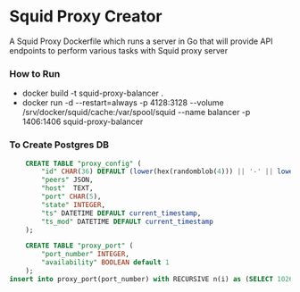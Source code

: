 # Squid Proxy Creator

A Squid Proxy Dockerfile which runs a server in Go that will provide API endpoints to perform various tasks with Squid proxy server

### How to Run 
- docker build -t squid-proxy-balancer .
- docker run -d --restart=always -p 4128:3128 --volume /srv/docker/squid/cache:/var/spool/squid --name balancer -p 1406:1406 squid-proxy-balancer

### To Create Postgres DB

```sql
    CREATE TABLE "proxy_config" (
        "id" CHAR(36) DEFAULT (lower(hex(randomblob(4))) || '-' || lower(hex(randomblob(2))) || '-4' || substr(lower(hex(randomblob(2))),2) || '-' || substr('89ab',abs(random()) % 4 + 1, 1) || substr(lower(hex(randomblob(2))),2) || '-' || lower(hex(randomblob(6)))) NOT NULL PRIMARY KEY, 
        "peers" JSON,
        "host"  TEXT,
        "port" CHAR(5),
        "state" INTEGER,
        "ts" DATETIME DEFAULT current_timestamp,
        "ts_mod" DATETIME DEFAULT current_timestamp
    );
```

```sql
    CREATE TABLE "proxy_port" (
        "port_number" INTEGER,
        "availability" BOOLEAN default 1
    );
insert into proxy_port(port_number) with RECURSIVE n(i) as (SELECT 1026 union all SELECT i +1 from n where i < 65525) SELECT i from n;
```